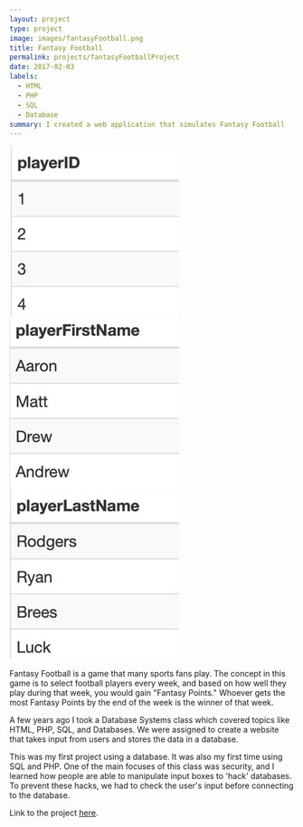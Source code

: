 ```yaml
---
layout: project
type: project
image: images/fantasyFootball.png
title: Fantasy Football
permalink: projects/fantasyFootballProject
date: 2017-02-03
labels:
  - HTML
  - PHP
  - SQL
  - Database
summary: I created a web application that simulates Fantasy Football
---
```

<img src="/images/fantasyFootballProject.jpg">
<img src="/images/fantasyFootballProject2.jpg">
<img src="/images/fantasyFootballProject3.jpg">

Fantasy Football is a game that many sports fans play. The concept in this game is to select football players every week, and based on how well they play during that week, you would gain "Fantasy Points." Whoever gets the most Fantasy Points by the end of the week is the winner of that week.

A few years ago I took a Database Systems class which covered topics like HTML, PHP, SQL, and Databases. We were assigned to create a website that takes input from users and stores the data in a database.

This was my first project using a database. It was also my first time using SQL and PHP. One of the main focuses of this class was security, and I learned how people are able to manipulate input boxes to 'hack' databases. To prevent these hacks, we had to check the user's input before connecting to the database.

Link to the project [here](https://github.com/ianbm/ianbm.github.io/tree/master/projects/fantasyFootball/www).
